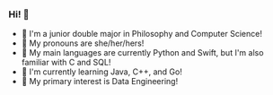 ### Hi! 🐙
- 🥸 I'm a junior double major in Philosophy and Computer Science!
- 🐛 My pronouns are she/her/hers!
- 🍄 My main languages are currently Python and Swift, but I'm also familiar with C and SQL!
- 🪷 I'm currently learning Java, C++, and Go!
- 🐝 My primary interest is Data Engineering!

<!--
**salemishiding/salemishiding** is a ✨ _special_ ✨ repository because its `README.md` (this file) appears on your GitHub profile.

Here are some ideas to get you started:

- 🔭 I’m currently working on ...
- 🌱 I’m currently learning ...
- 👯 I’m looking to collaborate on ...
- 🤔 I’m looking for help with ...
- 💬 Ask me about ...
- 📫 How to reach me: ...
- 😄 Pronouns: ...
- ⚡ Fun fact: ...
-->
